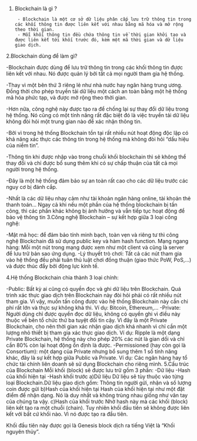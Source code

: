 1. Blockchain là gì ?
        
        - Blockchain là một cơ sở dữ liệu phân cấp lưu trữ thông tin trong các khối thông tin được liên kết với nhau bằng mã hóa và mở rộng theo thời gian. 
        - Mỗi khối thông tin đều chứa thông tin về thời gian khởi tạo và được liên kết tới khối trước đó, kèm một mã thời gian và dữ liệu giao dịch.
        
2.Blockchain dùng để làm gì?

-Blockchain được dùng để lưu trữ thông tin trong các khối thông tin được liên kết với nhau. Nó được quản lý bởi tất cả mọi người tham gia hệ thống.

-Thay vì một bên thứ 3 riêng lẻ như nhà nước hay ngân hàng trung ương. Đồng thời cho phép truyền tải dữ liệu một cách an toàn bằng một hệ thống mã hóa phức tạp, và được mở rộng theo thời gian.

-Hơn nữa, công nghệ này được tạo ra để chống lại sự thay đổi dữ liệu trong hệ thống. Nó cũng có một tính năng rất đặc biệt đó là việc truyền tải dữ liệu không đòi hỏi một trung gian nào để xác nhận thông tin.

-Bởi vì trong hệ thống Blockchain tồn tại rất nhiều nút hoạt động độc lập có khả năng xác thực các thông tin trong hệ thống mà không đòi hỏi “dấu hiệu của niềm tin”.

-Thông tin khi được nhập vào trong chuỗi khối blockchain thì sẽ không thể thay đổi và chỉ được bổ sung thêm khi có sự chấp thuận của tất cả mọi người trong hệ thống.

-Đây là một hệ thống đảm bảo sự an toàn rất cao cho các dữ liệu trước các nguy cơ bị đánh cắp.

-Nhất là các dữ liệu nhạy cảm như tài khoản ngân hàng online, tài khoản thẻ thanh toán… Ngay cả khi nếu một phần của hệ thống blockchain bị tấn công, thì các phần khác không bị ảnh hưởng và vẫn tiếp tục hoạt động để bảo vệ thông tin
3.Công nghệ Blockchain – sự kết hợp giữa 3 loại công nghệ:

-Mật mã học: để đảm bảo tính minh bạch, toàn vẹn và riêng tư thì công nghệ Blockchain đã sử dụng public key và hàm hash function.
Mạng ngang hàng: Mỗi một nút trong mạng được xem như một client và cũng là server để lưu trữ bản sao ứng dụng.
-Lý thuyết trò chơi: Tất cả các nút tham gia vào hệ thống đều phải tuân thủ luật chơi đồng thuận (giao thức PoW, PoS,…) và được thúc đẩy bởi động lực kinh tế.

4.Hệ thống Blockchain chia thành 3 loại chính:

-Public: Bất kỳ ai cũng có quyền đọc và ghi dữ liệu trên Blockchain. Quá trình xác thực giao dịch trên Blockchain này đòi hỏi phải có rất nhiều nút tham gia. Vì vậy, muốn tấn công được vào hệ thống Blockchain này cần chi phí rất lớn và thực sự không khả thi. Ví dụ: Bitcoin, Ethereum,…
-Private: Người dùng chỉ được quyền đọc dữ liệu, không có quyền ghi vì điều này thuộc về bên tổ chức thứ ba tuyệt đối tin cậy. Vì đây là một Private Blockchain, cho nên thời gian xác nhận giao dịch khá nhanh vì chỉ cần một lượng nhỏ thiết bị tham gia xác thực giao dịch. Ví dụ: Ripple là một dạng Private Blockchain, hệ thống này cho phép 20% các nút là gian dối và chỉ cần 80% còn lại hoạt động ổn định là được.
-Permissioned (hay còn gọi là Consortium): một dạng của Private nhưng bổ sung thêm 1 số tính năng khác, đây là sự kết hợp giữa Public và Private. Ví dụ: Các ngân hàng hay tổ chức tài chính liên doanh sẽ sử dụng Blockchain cho riêng mình.
5.Cấu trúc của Blockchain
Mỗi khối (block) sẽ được lưu trữ gồm 3 phần:
 -Dữ liệu
 -Hash của khối hiện tại
 -Hash khối trước
 a)Dữ liệu
Dữ liệu sẽ tùy thuộc vào từng loại Blockchain.Dữ liệu giao dịch gồm: Thông tin người gửi, nhận và số lượng coin được gửi
b)Hash của khối hiện tại
Hash của khối hiện tại như một đặt điểm để nhận dạng. Nó là duy nhất và không trùng nhau giống như vân tay của chúng ta vậy.
c)Hash của khối trước
Nhờ hash này mà các khối (block) liên kết tạo ra một chuỗi (chain). Tuy nhiên khối đầu tiên sẽ không được liên kết với bất cứ khối nào. Vì nó được tạo ra đầu tiên.

Khối đầu tiên này được gọi là Genesis block dịch ra tiếng Việt là “Khối nguyên thủy”.
